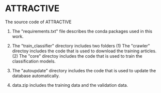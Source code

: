 # ATTRACTIVE
The source code of ATTRACTIVE
1. The "requirements.txt" file describes the conda packages used in this work.

2. The "train_classifier" directory includes two folders
   (1) The "crawler" directoy includes the code that is used to download the training articles.
   (2) The "core" directoy includes the code that is used to train the classification models.

3. The "autoupdate" directory includes the code that is used to update the database automatically.

4. data.zip includes the training data and the validation data.

